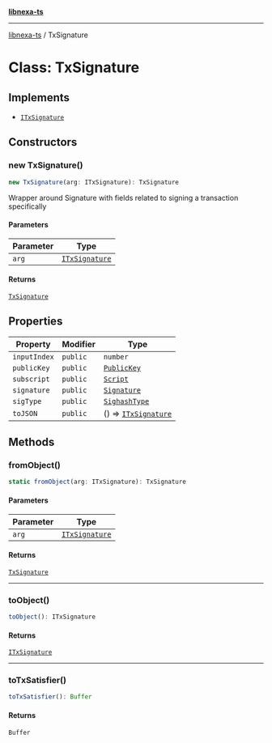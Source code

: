 [**libnexa-ts**](../index.md)

***

[libnexa-ts](../index.md) / TxSignature

# Class: TxSignature

## Implements

- [`ITxSignature`](../interfaces/ITxSignature.md)

## Constructors

### new TxSignature()

```ts
new TxSignature(arg: ITxSignature): TxSignature
```

Wrapper around Signature with fields related to signing a transaction specifically

#### Parameters

| Parameter | Type |
| ------ | ------ |
| `arg` | [`ITxSignature`](../interfaces/ITxSignature.md) |

#### Returns

[`TxSignature`](TxSignature.md)

## Properties

| Property | Modifier | Type |
| ------ | ------ | ------ |
| <a id="inputindex"></a> `inputIndex` | `public` | `number` |
| <a id="publickey"></a> `publicKey` | `public` | [`PublicKey`](PublicKey.md) |
| <a id="subscript"></a> `subscript` | `public` | [`Script`](Script.md) |
| <a id="signature"></a> `signature` | `public` | [`Signature`](Signature.md) |
| <a id="sigtype"></a> `sigType` | `public` | [`SighashType`](SighashType.md) |
| <a id="tojson"></a> `toJSON` | `public` | () => [`ITxSignature`](../interfaces/ITxSignature.md) |

## Methods

### fromObject()

```ts
static fromObject(arg: ITxSignature): TxSignature
```

#### Parameters

| Parameter | Type |
| ------ | ------ |
| `arg` | [`ITxSignature`](../interfaces/ITxSignature.md) |

#### Returns

[`TxSignature`](TxSignature.md)

***

### toObject()

```ts
toObject(): ITxSignature
```

#### Returns

[`ITxSignature`](../interfaces/ITxSignature.md)

***

### toTxSatisfier()

```ts
toTxSatisfier(): Buffer
```

#### Returns

`Buffer`
